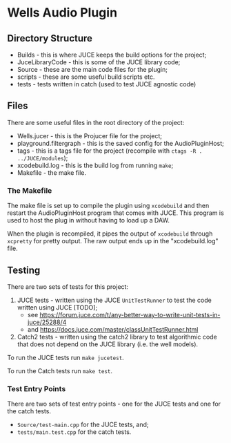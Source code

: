 # Wells Audio Plugin

## Directory Structure

- Builds - this is where JUCE keeps the build options for the project;
- JuceLibraryCode - this is some of the JUCE library code;
- Source - these are the main code files for the plugin;
- scripts - these are some useful build scripts etc.
- tests - tests written in catch (used to test JUCE agnostic code)

## Files

There are some useful files in the root directory of the project:

- Wells.jucer - this is the Projucer file for the project;
- playground.filtergraph - this is the saved config for the AudioPluginHost;
- tags - this is a tags file for the project (recompile with `ctags -R . ../JUCE/modules`);
- xcodebuild.log - this is the build log from running `make`;
- Makefile - the make file.

### The Makefile

The make file is set up to compile the plugin using `xcodebuild` and then
restart the AudioPluginHost program that comes with JUCE. This program is used
to host the plug in without having to load up a DAW.

When the plugin is recompiled, it pipes the output of `xcodebuild` through
`xcpretty` for pretty output. The raw output ends up in the "xcodebuild.log"
file.

## Testing

There are two sets of tests for this project:

1. JUCE tests - written using the JUCE `UnitTestRunner` to test the code
   written using JUCE [TODO];
   - see
     https://forum.juce.com/t/any-better-way-to-write-unit-tests-in-juce/25288/4
   - and https://docs.juce.com/master/classUnitTestRunner.html
2. Catch2 tests - written using the catch2 library to test algorithmic code
   that does not depend on the JUCE library (i.e. the well models).

To run the JUCE tests run `make jucetest`.

To run the Catch tests run `make test`.

### Test Entry Points

There are two sets of test entry points - one for the JUCE tests and one for
the catch tests.

- `Source/test-main.cpp` for the JUCE tests, and;
- `tests/main.test.cpp` for the catch tests.
